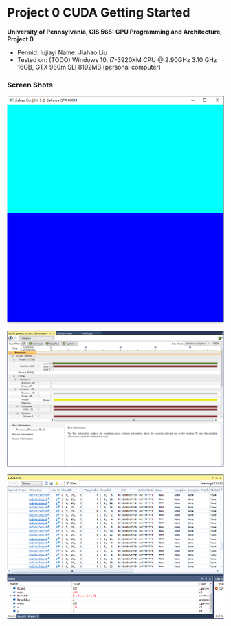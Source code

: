 Project 0 CUDA Getting Started
====================

**University of Pennsylvania, CIS 565: GPU Programming and Architecture, Project 0**

* Pennid: lujiayi Name: Jiahao Liu
* Tested on: (TODO) Windows 10, i7-3920XM CPU @ 2.90GHz 3.10 GHz 16GB, GTX 980m SLI 8192MB (personal computer)

### Screen Shots

![](images/1.png)

![](images/2.png)

![](images/3.png)

